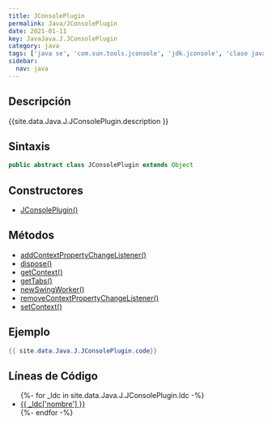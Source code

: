 ```yaml
---
title: JConsolePlugin
permalink: Java/JConsolePlugin
date: 2021-01-11
key: JavaJava.J.JConsolePlugin
category: java
tags: ['java se', 'com.sun.tools.jconsole', 'jdk.jconsole', 'clase java', 'Java 1.6']
sidebar: 
  nav: java
---
```


## Descripción
{{site.data.Java.J.JConsolePlugin.description }}

## Sintaxis
~~~java
public abstract class JConsolePlugin extends Object
~~~

## Constructores
* [JConsolePlugin()](/Java/JConsolePlugin/JConsolePlugin/)

## Métodos
* [addContextPropertyChangeListener()](/Java/JConsolePlugin/addContextPropertyChangeListener)
* [dispose()](/Java/JConsolePlugin/dispose)
* [getContext()](/Java/JConsolePlugin/getContext)
* [getTabs()](/Java/JConsolePlugin/getTabs)
* [newSwingWorker()](/Java/JConsolePlugin/newSwingWorker)
* [removeContextPropertyChangeListener()](/Java/JConsolePlugin/removeContextPropertyChangeListener)
* [setContext()](/Java/JConsolePlugin/setContext)

## Ejemplo
~~~java
{{ site.data.Java.J.JConsolePlugin.code}}
~~~

## Líneas de Código
<ul>
{%- for _ldc in site.data.Java.J.JConsolePlugin.ldc -%}
   <li>
       <a href="{{_ldc['url'] }}">{{ _ldc['nombre'] }}</a>
   </li>
{%- endfor -%}
</ul>
